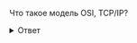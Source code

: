 Что такое модель OSI, TCP/IP?

<details>
  <summary>Ответ</summary>
  ![image](https://user-images.githubusercontent.com/21099241/204997970-42c512a0-fad4-4fd7-84be-90a965654b43.png)

  
  
</details>
